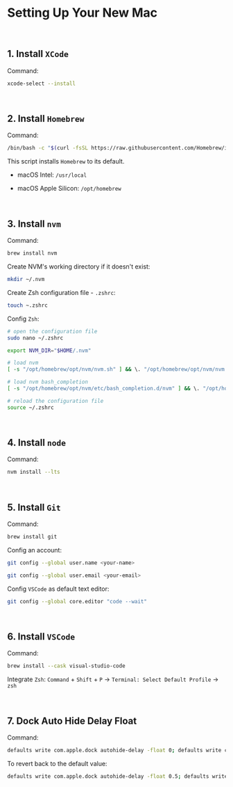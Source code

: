 # Setting Up Your New Mac

&nbsp;

## 1. Install `XCode`

Command:

```sh
xcode-select --install
```

&nbsp;

## 2. Install `Homebrew`

Command:

```sh
/bin/bash -c "$(curl -fsSL https://raw.githubusercontent.com/Homebrew/install/HEAD/install.sh)"
```

This script installs `Homebrew` to its default.

- macOS Intel: `/usr/local`

- macOS Apple Silicon: `/opt/homebrew`

&nbsp;

## 3. Install `nvm`

Command:

```sh
brew install nvm
```

Create NVM's working directory if it doesn't exist:

```sh
mkdir ~/.nvm
```

Create Zsh configuration file - `.zshrc`:

```sh
touch ~.zshrc
```

Config `Zsh`:

```sh
# open the configuration file
sudo nano ~/.zshrc
```

```sh
export NVM_DIR="$HOME/.nvm"

# load nvm
[ -s "/opt/homebrew/opt/nvm/nvm.sh" ] && \. "/opt/homebrew/opt/nvm/nvm.sh"

# load nvm bash_completion
[ -s "/opt/homebrew/opt/nvm/etc/bash_completion.d/nvm" ] && \. "/opt/homebrew/opt/nvm/etc/bash_completion.d/nvm"
```

```sh
# reload the configuration file
source ~/.zshrc
```

&nbsp;

## 4. Install `node`

Command:

```sh
nvm install --lts
```

&nbsp;

## 5. Install `Git`

Command:

```sh
brew install git
```

Config an account:

```sh
git config --global user.name <your-name>

git config --global user.email <your-email>
```

Config `VSCode` as default text editor:

```sh
git config --global core.editor "code --wait"
```

&nbsp;

## 6. Install `VSCode`

Command:

```sh
brew install --cask visual-studio-code
```

Integrate `Zsh`: `Command` + `Shift` + `P` &rarr; `Terminal: Select Default Profile` &rarr; `zsh`

&nbsp;

## 7. Dock Auto Hide Delay Float

Command:

```sh
defaults write com.apple.dock autohide-delay -float 0; defaults write com.apple.dock autohide-time-modifier -int 0;killall Dock
```

To revert back to the default value:

```sh
defaults write com.apple.dock autohide-delay -float 0.5; defaults write com.apple.dock autohide-time-modifier -int 0.5 ;killall Dock
```
